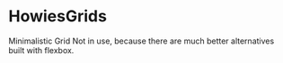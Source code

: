 # HowiesGrids
Minimalistic Grid
Not in use, because there are much better alternatives built with flexbox. 
